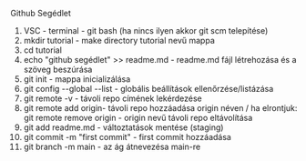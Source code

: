 Github Segédlet
1. VSC - terminal - git bash (ha nincs ilyen akkor git scm telepítése)
2. mkdir  tutorial - make directory tutorial nevű mappa
3. cd tutorial
4. echo "github segédlet" >> readme.md - readme.md fájl létrehozása és a szöveg beszúrása
5. git init - mappa inicializálása
6. git config --global --list - globális beállítások ellenőrzése/listázása
7. git remote -v - távoli repo címének lekérdezése
8. git remote add origin- távoli repo hozzáadása origin néven / ha elrontjuk: git remote remove origin - origin nevű távoli repo eltávolítása
9. git add  readme.md - változtatások mentése (staging)
10. git commit -m "first commit" - first commit hozzáadása
11. git branch -m main - az ág átnevezésa main-re